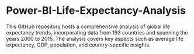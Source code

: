 # Power-BI-Life-Expectancy-Analysis
This GitHub repository hosts a comprehensive analysis of global life expectancy trends, incorporating data from 193 countries and spanning the years 2000 to 2015. The analysis covers key aspects such as average life expectancy, GDP, population, and country-specific insights.
